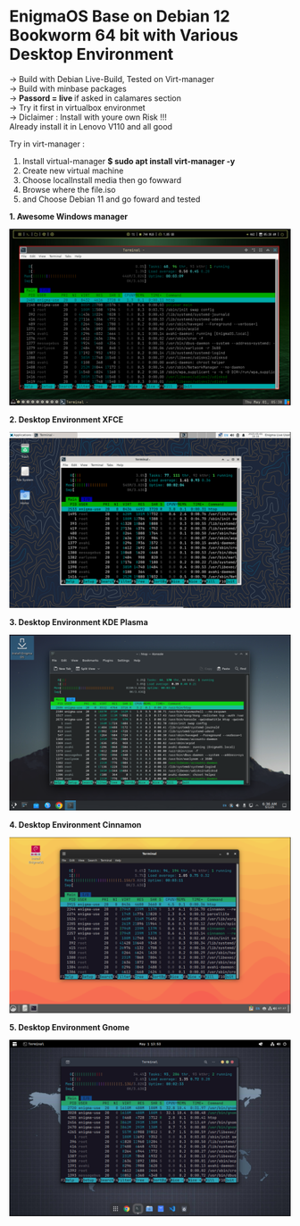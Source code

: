 <h1>EnigmaOS Base on Debian 12 Bookworm 64 bit with Various Desktop Environment</h1>

-> Build with Debian Live-Build, Tested on Virt-manager </br>
-> Build with minbase packages </br>
-> <b>Passord = live </b> if asked in calamares section </br>
-> Try it first in virtualbox environmet </br>
-> Diclaimer : Install with youre own Risk !!! </br>
Already install it in Lenovo V110 and all good

Try in virt-manager :

1. Install virtual-manager  <b>$ sudo apt install virt-manager -y</b>
2. Create new virtual machine
3. Choose localInstall media then go fowward
4. Browse where the file.iso 
5. and Choose Debian 11 and go foward and tested 


<b>1. Awesome Windows manager</b>

 ![Awesome Windows Manager](https://github.com/EnigmaElec/EnigmaElec.github.io/blob/main/assset/EnimaOS_awesomeWM/6.png)

<b>2. Desktop Environment XFCE</b>

 ![XFCE](https://github.com/EnigmaElec/EnigmaElec.github.io/blob/main/assset/EnigmaOS_%20XFCE/Screenshot%20from%202025-05-01%2006-10-32.png)

<b>3. Desktop Environment KDE Plasma</b>

![KDE Plasma](https://github.com/EnigmaElec/EnigmaElec.github.io/blob/main/assset/EnigmaOS_Plasma/5.png)

<b>4. Desktop Environment Cinnamon</b>

![Cinnamon](https://github.com/EnigmaElec/EnigmaElec.github.io/blob/main/assset/EnigmaOS_cinammon/2.png)


<b>5. Desktop Environment Gnome</b>

![Gnome](https://github.com/EnigmaElec/EnigmaElec.github.io/blob/main/assset/EnigmaOS_Gnome/Screenshot%20from%202025-05-01%2009-54-16.png)
